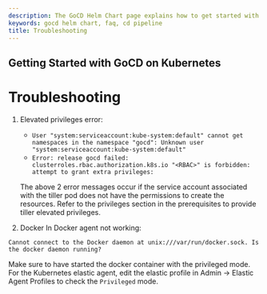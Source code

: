 ```yaml
---
description: The GoCD Helm Chart page explains how to get started with GoCD for kubernetes using Helm.
keywords: gocd helm chart, faq, cd pipeline
title: Troubleshooting
---
```

## Getting Started with GoCD on Kubernetes

# Troubleshooting

1. Elevated privileges error:

    - `User "system:serviceaccount:kube-system:default" cannot get namespaces in the namespace "gocd": Unknown user "system:serviceaccount:kube-system:default"`
    - `Error: release gocd failed: clusterroles.rbac.authorization.k8s.io "<RBAC>" is forbidden: attempt to grant extra privileges:`

    The above 2 error messages occur if the service account associated with the tiller pod does not have the permissions to create the resources.
    Refer to the privileges section in the prerequisites to provide tiller elevated privileges.

2. Docker In Docker agent not working:

`Cannot connect to the Docker daemon at unix:///var/run/docker.sock. Is the docker daemon running?`

Make sure to have started the docker container with the privileged mode. For the Kubernetes elastic agent, edit the elastic profile in Admin -> Elastic Agent Profiles to check the `Privileged` mode.

